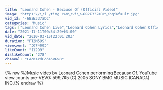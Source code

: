 ```yaml
---
title: "Leonard Cohen - Because Of (Official Video)"
image: "https:\/\/i.ytimg.com\/vi\/-6B2E337aDc\/hqdefault.jpg"
vid_id: "-6B2E337aDc"
categories: "Music"
tags: ["Leonard Cohen Live","Leonard Cohen Lyrics","Leonard Cohen Official Video"]
date: "2021-11-11T09:54:29+03:00"
vid_date: "2010-03-10T22:01:20Z"
duration: "PT2M59S"
viewcount: "3674885"
likeCount: "11299"
dislikeCount: "278"
channel: "LeonardCohenVEVO"
---
```

{% raw %}Music video by Leonard Cohen performing Because Of. YouTube view counts pre-VEVO: 599,705 (C) 2005 SONY BMG MUSIC (CANADA) INC.{% endraw %}
